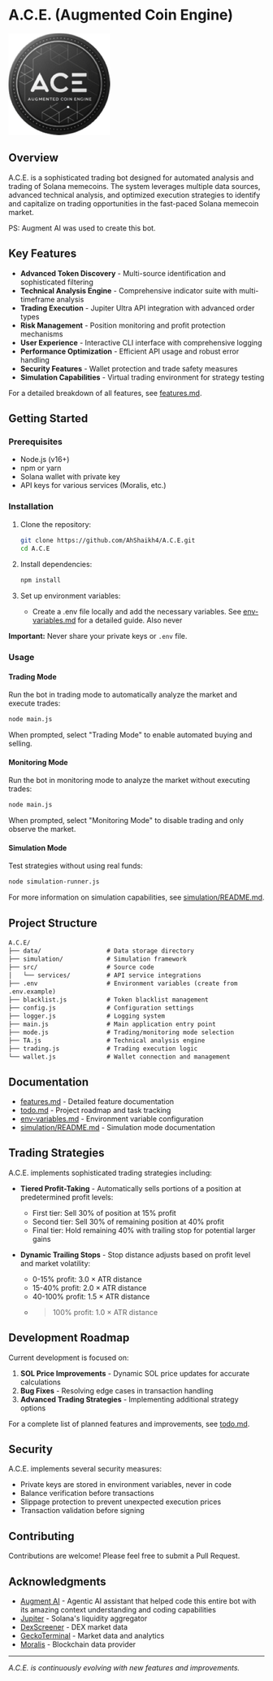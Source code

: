 # A.C.E. (Augmented Coin Engine)

![A.C.E. Logo](logo.png)

## Overview

A.C.E. is a sophisticated trading bot designed for automated analysis and trading of Solana memecoins. The system leverages multiple data sources, advanced technical analysis, and optimized execution strategies to identify and capitalize on trading opportunities in the fast-paced Solana memecoin market.

PS: Augment AI was used to create this bot. 

## Key Features

- **Advanced Token Discovery** - Multi-source identification and sophisticated filtering
- **Technical Analysis Engine** - Comprehensive indicator suite with multi-timeframe analysis
- **Trading Execution** - Jupiter Ultra API integration with advanced order types
- **Risk Management** - Position monitoring and profit protection mechanisms
- **User Experience** - Interactive CLI interface with comprehensive logging
- **Performance Optimization** - Efficient API usage and robust error handling
- **Security Features** - Wallet protection and trade safety measures
- **Simulation Capabilities** - Virtual trading environment for strategy testing

For a detailed breakdown of all features, see [features.md](features.md).

## Getting Started

### Prerequisites

- Node.js (v16+)
- npm or yarn
- Solana wallet with private key
- API keys for various services (Moralis, etc.)

### Installation

1. Clone the repository:
   ```bash
   git clone https://github.com/AhShaikh4/A.C.E.git
   cd A.C.E
   ```

2. Install dependencies:
   ```bash
   npm install
   ```

3. Set up environment variables:
   - Create a .env file locally and add the necessary variables. See [env-variables.md](env-variables.md) for a detailed guide. Also never

**Important:** Never share your private keys or `.env` file.


### Usage

#### Trading Mode

Run the bot in trading mode to automatically analyze the market and execute trades:

```bash
node main.js
```

When prompted, select "Trading Mode" to enable automated buying and selling.

#### Monitoring Mode

Run the bot in monitoring mode to analyze the market without executing trades:

```bash
node main.js
```

When prompted, select "Monitoring Mode" to disable trading and only observe the market.

#### Simulation Mode

Test strategies without using real funds:

```bash
node simulation-runner.js
```

For more information on simulation capabilities, see [simulation/README.md](simulation/README.md).

## Project Structure

```
A.C.E/
├── data/                  # Data storage directory
├── simulation/            # Simulation framework
├── src/                   # Source code
│   └── services/          # API service integrations
├── .env                   # Environment variables (create from .env.example)
├── blacklist.js           # Token blacklist management
├── config.js              # Configuration settings
├── logger.js              # Logging system
├── main.js                # Main application entry point
├── mode.js                # Trading/monitoring mode selection
├── TA.js                  # Technical analysis engine
├── trading.js             # Trading execution logic
└── wallet.js              # Wallet connection and management
```

## Documentation

- [features.md](features.md) - Detailed feature documentation
- [todo.md](todo.md) - Project roadmap and task tracking
- [env-variables.md](env-variables.md) - Environment variable configuration
- [simulation/README.md](simulation/README.md) - Simulation mode documentation

## Trading Strategies

A.C.E. implements sophisticated trading strategies including:

- **Tiered Profit-Taking** - Automatically sells portions of a position at predetermined profit levels:
  - First tier: Sell 30% of position at 15% profit
  - Second tier: Sell 30% of remaining position at 40% profit
  - Final tier: Hold remaining 40% with trailing stop for potential larger gains

- **Dynamic Trailing Stops** - Stop distance adjusts based on profit level and market volatility:
  - 0-15% profit: 3.0 × ATR distance
  - 15-40% profit: 2.0 × ATR distance
  - 40-100% profit: 1.5 × ATR distance
  - >100% profit: 1.0 × ATR distance

## Development Roadmap

Current development is focused on:

1. **SOL Price Improvements** - Dynamic SOL price updates for accurate calculations
2. **Bug Fixes** - Resolving edge cases in transaction handling
3. **Advanced Trading Strategies** - Implementing additional strategy options

For a complete list of planned features and improvements, see [todo.md](todo.md).

## Security

A.C.E. implements several security measures:

- Private keys are stored in environment variables, never in code
- Balance verification before transactions
- Slippage protection to prevent unexpected execution prices
- Transaction validation before signing



## Contributing

Contributions are welcome! Please feel free to submit a Pull Request.


## Acknowledgments

- [Augment AI](https://www.augmentcode.com/) - Agentic AI assistant that helped code this entire bot with its amazing context understanding and coding capabilities
- [Jupiter](https://jup.ag/) - Solana's liquidity aggregator
- [DexScreener](https://dexscreener.com/) - DEX market data
- [GeckoTerminal](https://geckoterminal.com/) - Market data and analytics
- [Moralis](https://moralis.io/) - Blockchain data provider

---

*A.C.E. is continuously evolving with new features and improvements.*
